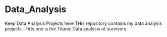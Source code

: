 # Data_Analysis
Keep Data Analysis Projects here
THis repository contains my data analysis projects - firts one is the Titanic Data analysis  of survivors
